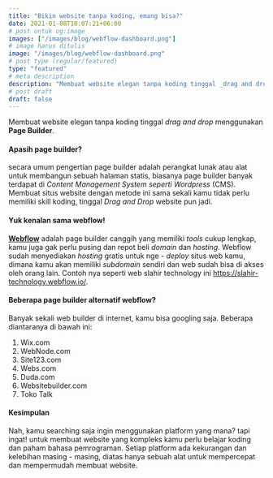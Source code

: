 ```yaml
---
title: "Bikin website tanpa koding, emang bisa?"
date: 2021-01-08T10:07:21+06:00
# post untuk og:image
images: ["/images/blog/webflow-dashboard.png"]
# image harus ditulis 
image: "/images/blog/webflow-dashboard.png"
# post type (regular/featured)
type: "featured"
# meta description
description: "Membuat website elegan tanpa koding tinggal _drag and drop_ menggunakan Page Builder"
# post draft
draft: false
---
```


Membuat website elegan tanpa koding tinggal _drag and drop_ menggunakan **Page Builder**.

#### Apasih page builder?

secara umum pengertian page builder adalah perangkat lunak atau alat untuk membangun sebuah halaman statis, biasanya page builder banyak terdapat di _Content Management System seperti Wordpress_ (CMS). Membuat situs website dengan metode ini sama sekali kamu tidak perlu memiliki skill koding, tinggal _Drag and Drop_ website pun jadi.

#### Yuk kenalan sama webflow!

[**Webflow**](https://webflow.com/) adalah page builder canggih yang memiliki _tools_ cukup lengkap, kamu juga gak perlu pusing dan repot beli _domain_ dan _hosting_. Webflow sudah menyediakan _hosting_ gratis untuk nge - _deploy_ situs web kamu, dimana kamu akan memiliki _subdomain_ sendiri dan web sudah bisa di akses oleh orang lain. Contoh nya seperti web slahir technology ini https://slahir-technology.webflow.io/.

#### Beberapa page builder alternatif webflow?

Banyak sekali web builder di internet, kamu bisa googling saja. Beberapa diantaranya di bawah ini:

1. Wix.com
2. WebNode.com
3. Site123.com
4. Webs.com
5. Duda.com
6. Websitebuilder.com
7. Toko Talk

#### Kesimpulan

Nah, kamu searching saja ingin menggunakan platform yang mana? tapi ingat! untuk membuat website yang kompleks kamu perlu belajar koding dan paham bahasa pemrograman. Setiap platform ada kekurangan dan kelebihan masing - masing, diatas hanya sebuah alat untuk mempercepat dan mempermudah membuat website.